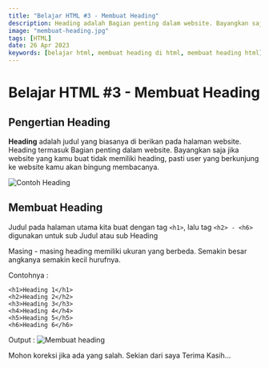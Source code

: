 ```yaml
---
title: "Belajar HTML #3 - Membuat Heading"
description: Heading adalah Bagian penting dalam website. Bayangkan saja jika website yang kamu buat tidak memiliki heading, pasti user yang berkunjung ke website kamu akan bingung membacanya.
image: "membuat-heading.jpg"
tags: [HTML]
date: 26 Apr 2023
keywords: [belajar html, membuat heading di html, membuat heading html]
---
```


# Belajar HTML #3 - Membuat Heading

## Pengertian Heading

**Heading** adalah judul yang biasanya di berikan pada halaman website. Heading termasuk Bagian penting dalam website. Bayangkan saja jika website yang kamu buat tidak memiliki heading, pasti user yang berkunjung ke website kamu akan bingung membacanya.

![Contoh Heading](/images/pengertian-heading.jpg)

## Membuat Heading

Judul pada halaman utama kita buat dengan tag `<h1>`, lalu tag `<h2> - <h6>` digunakan untuk sub Judul atau sub Heading

Masing - masing heading memiliki ukuran yang berbeda. Semakin besar angkanya semakin kecil hurufnya.

Contohnya :

```
<h1>Heading 1</h1>
<h2>Heading 2</h2>
<h3>Heading 3</h3>
<h4>Heading 4</h4>
<h5>Heading 5</h5>
<h6>Heading 6</h6>
```

Output :
![Membuat heading](/images/membuat-heading-html.jpg)

Mohon koreksi jika ada yang salah. Sekian dari saya Terima Kasih...
